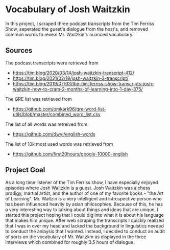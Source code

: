# Vocabulary of Josh Waitzkin

In this project, I scraped three podcast transcripts from the Tim Ferriss Show, seperated the guest's dialogue from the host's, and removed common words to reveal Mr. Waitzkin's nuanced vocabulary.

## Sources
The podcast transcripts were retrieved from
* https://tim.blog/2020/03/14/josh-waitzkin-transcript-412/
* https://tim.blog/2021/02/18/josh-waitzkin-2-transcript/
* https://tim.blog/2019/07/03/the-tim-ferriss-show-transcripts-josh-waitzkin-how-to-cram-2-months-of-learning-into-1-day-375/

The GRE list was retrieved from
* https://github.com/omkark96/gre-word-list-utils/blob/master/combined_word_list.csv

The list of all words was retreived from
* https://github.com/dwyl/english-words

The list of 10k most used words was retrieved from
* https://github.com/first20hours/google-10000-english

## Project Goal
As a long time listener of the Tim Ferriss show, I have especially enjoyed episodes where Josh Waitzkin is a guest. Josh Waitzkin was a chess prodigy, martial artist, and the author of one of my favorite books - "the Art of Learning". Mr. Waitzin is a very intelligent and introspective person who has been influenced heavily by asian philosophies. Because of this, he has a very interesting way to talking about things and ideas that are unique. I started this project hoping that I could dig into what it is about his language that makes him unique. After web scraping the transcripts I quickly realized that I was in over my head and lacked the background in linguistics needed to conduct the anlaysis that I wanted. Instead, I decided to conduct an audit of sorts on the vocabulary of Mr. Waitzkin as displayed in the three interviews which combined for roughly 3.5 hours of dialogue.
